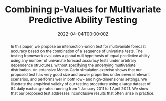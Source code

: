 ---
title: Combining p-Values for Multivariate Predictive Ability Testing

# Authors
# If you created a profile for a user (e.g. the default `admin` user), write the username (folder name) here 
# and it will be replaced with their full name and linked to their profile.
authors:
- admin
- Giovanni Urga

# Author notes (optional)
#author_notes:
#- "Equal contribution"
#- "Equal contribution"

date: "2022-04-04T00:00:00Z"
doi: ""

# Publication name and optional abbreviated publication name.
publication: Journal of Business and Economic Statistics
publication_short: 

# Publication type.
# Legend: 0 = Uncategorized; 1 = Conference paper; 2 = Journal article;
# 3 = Preprint / Working Paper; 4 = Report; 5 = Book; 6 = Book section;
# 7 = Thesis; 8 = Patent
publication_types: ["2"]

tags: 
- Forecasting

abstract: In this paper, we propose an intersection-union test for multivariate forecast accuracy based on the combination of a sequence of univariate tests. The testing framework evaluates a global null hypothesis of equal predictive ability using any number of univariate forecast accuracy tests under arbitrary dependence structures, without specifying the underlying multivariate distribution. An extensive Monte-Carlo simulation exercise shows that our proposed test has very good size and power properties under several relevant scenarios, and performs well in both low- and high-dimensional settings. We illustrate the empirical validity of our testing procedure using a large dataset of 84 daily exchange rates running from 1 January 2011 to 1 April 2021. We show that our proposed test addresses inconclusive results that often arise in practice.

# Summary. An optional shortened abstract.
#summary: Lorem ipsum dolor sit amet, consectetur adipiscing elit. Duis posuere tellus ac convallis placerat. Proin tincidunt magna sed ex sollicitudin condimentum.

# Display this page in the Featured widget?
featured: false

# Custom links (uncomment lines below)
# links:
# - name: Custom Link
#   url: http://example.org

url_pdf: 'https://papers.ssrn.com/sol3/papers.cfm?abstract_id=4075867#'
url_code: ''
url_dataset: ''
url_poster: ''
url_project: ''
url_slides: ''
url_source: ''
url_video: ''

# Slides (optional).
#   Associate this project with Markdown slides.
#   Simply enter your slide deck's filename without extension.
#   E.g. `slides = "example-slides"` references `content/slides/example-slides.md`.
#   Otherwise, set `slides = ""`.
slides: ""
---